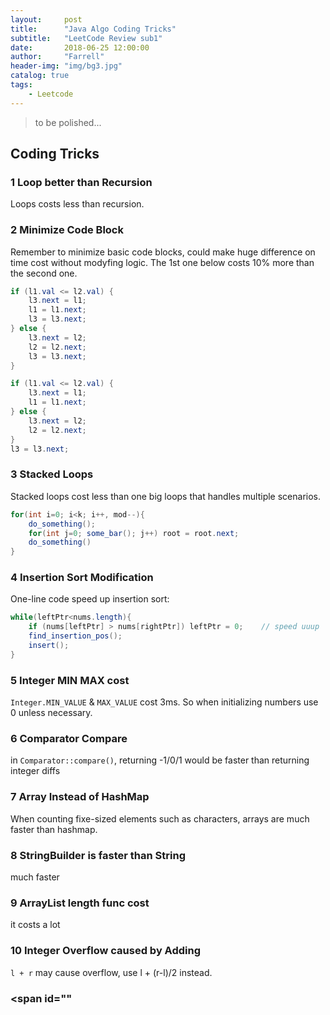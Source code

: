 ```yaml
---
layout:     post
title:      "Java Algo Coding Tricks"
subtitle:   "LeetCode Review sub1"
date:       2018-06-25 12:00:00
author:     "Farrell"
header-img: "img/bg3.jpg"
catalog: true
tags:
    - Leetcode
---
```


> to be polished...

## Coding Tricks

### <span id="loopNoRecursion">1 Loop better than Recursion</span>
Loops costs less than recursion.

### <span id="miniCodeBlock">2 Minimize Code Block</span>
Remember to minimize basic code blocks, could make huge difference on time cost without modyfing logic. The 1st one below costs 10% more than the second one.
```java
if (l1.val <= l2.val) {
    l3.next = l1;
    l1 = l1.next;
    l3 = l3.next;
} else {
    l3.next = l2;
    l2 = l2.next;
	l3 = l3.next;
}
```
```java
if (l1.val <= l2.val) {
    l3.next = l1;
    l1 = l1.next;
} else {
    l3.next = l2;
    l2 = l2.next;
}
l3 = l3.next;
```

### <span id="stackedLoop">3 Stacked Loops</span>
Stacked loops cost less than one big loops that handles multiple scenarios.
```java
for(int i=0; i<k; i++, mod--){
    do_something();
    for(int j=0; some_bar(); j++) root = root.next;
    do_something()
}
```

### <span id="insertionSortModification">4 Insertion Sort Modification</span>
One-line code speed up insertion sort:
```java
while(leftPtr<nums.length){
	if (nums[leftPtr] > nums[rightPtr]) leftPtr = 0;	// speed uuup
	find_insertion_pos();
	insert();
}
```

### <span id="MINMAX_VALUE"> 5 Integer MIN MAX cost</span>
`Integer.MIN_VALUE` & `MAX_VALUE` cost 3ms. So when initializing numbers use 0 unless necessary.

### <span id="ComparatorCompare"> 6 Comparator Compare</span>
in `Comparator::compare()`, returning -1/0/1 would be faster than returning integer diffs


### <span id="useArrayNotMap"> 7 Array Instead of HashMap</span>
When counting fixe-sized elements such as characters, arrays are much faster than hashmap.

### <span id="StringBuilderNotString"> 8 StringBuilder is faster than String</span>
much faster

### <span id="arrayLengthCost"> 9 ArrayList length func cost</span>
it costs a lot

### <span id="addOverflowsInteger"> 10 Integer Overflow caused by Adding</span>
`l + r` may cause overflow, use l + (r-l)/2 instead.

### <span id=""
